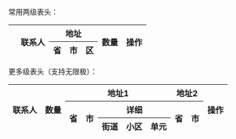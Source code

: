 常用两级表头：
 
<table class="layui-table" lay-data="{url:'{{d.root}}/static/json/table/demo2.json?v=2', page: true, limit: 6, limits:[6]}" id="ID-table-demo-theads-1">
  <thead>
    <tr>
      <th lay-data="{checkbox:true}" rowspan="2"></th>
      <th lay-data="{field:'username', width:80}" rowspan="2">联系人</th>
      <th lay-data="{align:'center'}" colspan="3">地址</th>
      <th lay-data="{field:'amount'}" rowspan="2">数量</th>
      <th lay-data="{fixed: 'right', width: 160, align: 'center', toolbar: '#templet-demo-theads-tool'}" rowspan="2">操作</th>
    </tr>
    <tr>
      <th lay-data="{field:'province', width:100}">省</th>
      <th lay-data="{field:'city', width:100}">市</th>
      <th lay-data="{field:'zone', width:100}">区</th>
    </tr>
  </thead>
</table>

更多级表头（支持无限极）：

<table class="layui-table" lay-data="{url:'{{d.root}}/static/json/table/demo2.json?v=3', cellMinWidth: 80, page: true}" id="ID-table-demo-theads-2">
  <thead>
    <tr>
      <th lay-data="{field:'username', fixed:'left', width:80}" rowspan="3">联系人</th>
      <th lay-data="{field:'amount'}" rowspan="3">数量</th>
      <th lay-data="{align:'center'}" colspan="5">地址1</th>
      <th lay-data="{align:'center'}" colspan="2">地址2</th>
      <th lay-data="{fixed: 'right', width: 160, align: 'center', toolbar: '#templet-demo-theads-tool'}" rowspan="3">操作</th>
    </tr>
    <tr>
      <th lay-data="{field:'province'}" rowspan="2">省</th>
      <th lay-data="{field:'city'}" rowspan="2">市</th>
      <th lay-data="{align:'center'}" colspan="3">详细</th>
      <th lay-data="{field:'province'}" rowspan="2">省</th>
      <th lay-data="{field:'city'}" rowspan="2">市</th>
    </tr>
    <tr>
      <th lay-data="{field:'street'}" rowspan="2">街道</th>
      <th lay-data="{field:'address'}">小区</th>
      <th lay-data="{field:'house'}">单元</th>
    </tr>
  </thead>
</table>
 
<script type="text/html" id="templet-demo-theads-tool">
  <div class="layui-clear-space">
    <a class="layui-btn layui-btn-primary layui-btn-xs" lay-event="detail">按钮1</a>
    <a class="layui-btn layui-btn-primary layui-btn-xs" lay-event="edit">按钮2</a>
  </div>
</script>
